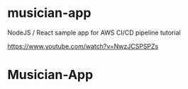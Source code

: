 # musician-app
NodeJS / React sample app for AWS CI/CD pipeline tutorial

https://www.youtube.com/watch?v=NwzJCSPSPZs
# Musician-App
